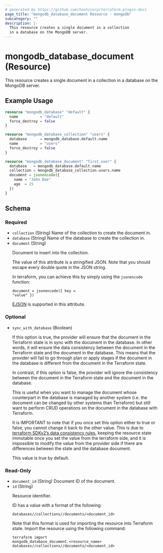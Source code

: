 ```yaml
---
# generated by https://github.com/hashicorp/terraform-plugin-docs
page_title: "mongodb_database_document Resource - mongodb"
subcategory: ""
description: |-
  This resource creates a single document in a collection
  in a database on the MongoDB server.
---
```


# mongodb_database_document (Resource)

This resource creates a single document in a collection 
in a database on the MongoDB server.

## Example Usage

```terraform
resource "mongodb_database" "default" {
  name          = "default"
  force_destroy = false
}

resource "mongodb_database_collection" "users" {
  database      = mongodb_database.default.name
  name          = "users"
  force_destroy = false
}

resource "mongodb_database_document" "first_user" {
  database   = mongodb_database.default.name
  collection = mongodb_database_collection.users.name
  document = jsonencode({
    name = "John Doe"
    age  = 25
  })
}
```

<!-- schema generated by tfplugindocs -->
## Schema

### Required

- `collection` (String) Name of the collection to create the document in.
- `database` (String) Name of the database to create the collection in.
- `document` (String) <p>Document to insert into the collection.</p>  <p>The value of this attribute is a stringified JSON. Note that you should escape every double quote in the JSON string.</p>  <p>In terraform, you can achieve this by simply using the <code>jsonencode</code> function:</p>  <pre><code class="language-terraform">document = jsonencode({ key = "value" })</code></pre>  <p><a href="https://www.mongodb.com/docs/manual/reference/mongodb-extended-json/#std-label-mongodb-extended-json-v2" target="_blank">EJSON</a> is supported in this attribute.</p>

### Optional

- `sync_with_database` (Boolean) <p>If this option is true, the provider will ensure that the document in the Terraform state is in sync with the document in the database. In other words, it will ensure the data consistency between the document in the Terraform state and the document in the database. This means that the provider will fail to go through plan or apply stages if the document in the database is different from the document in the Terraform state.</p>  <p>In contrast, if this option is false, the provider will ignore the consistency between the document in the Terraform state and the document in the database.</p>  <p>This is useful when you want to manage the document whose counterpart in the database is managed by another system (i.e. the document can be changed by other systems than Terraform) but still want to perform CRUD operations on the document in the database with Terraform.</p>  <p>It is IMPORTANT to note that if you once set this option either to true or false, you cannot change it back to the other value. This is due to <a href="https://developer.hashicorp.com/terraform/plugin/sdkv2/resources/data-consistency-errors" target="_blank">terraform SDKv2&rsquo;s data consistency rules</a>, keeping the resource state immutable once you set the value from the terraform side, and it is impossible to modify the value from the provider side if there are differences between the state and the database document.</p>  <p>This value is true by default.</p>

### Read-Only

- `document_id` (String) Document ID of the document.
- `id` (String) <p>Resource identifier.</p>  <p>ID has a value with a format of the following:</p>  <pre><code class="">databases/<database>/collections/<name>/documents/<document_id></code></pre>  <p>Note that this format is used for importing the resource into Terraform state. Import the resource using the following command:</p>  <pre><code class="language-bash">terraform import mongodb_database_document.<resource_name> databases/<database>/collections/<name>/documents/<document_id></code></pre>
